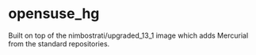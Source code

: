 opensuse_hg
===============

Built on top of the nimbostrati/upgraded_13_1 image which adds Mercurial from the standard repositories.


